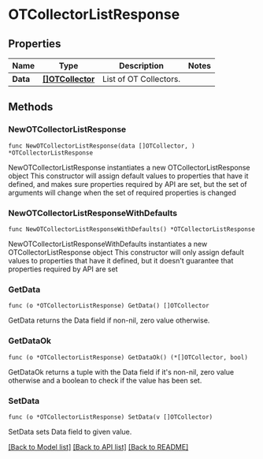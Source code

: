 # OTCollectorListResponse

## Properties

Name | Type | Description | Notes
------------ | ------------- | ------------- | -------------
**Data** | [**[]OTCollector**](OTCollector.md) | List of OT Collectors. | 

## Methods

### NewOTCollectorListResponse

`func NewOTCollectorListResponse(data []OTCollector, ) *OTCollectorListResponse`

NewOTCollectorListResponse instantiates a new OTCollectorListResponse object
This constructor will assign default values to properties that have it defined,
and makes sure properties required by API are set, but the set of arguments
will change when the set of required properties is changed

### NewOTCollectorListResponseWithDefaults

`func NewOTCollectorListResponseWithDefaults() *OTCollectorListResponse`

NewOTCollectorListResponseWithDefaults instantiates a new OTCollectorListResponse object
This constructor will only assign default values to properties that have it defined,
but it doesn't guarantee that properties required by API are set

### GetData

`func (o *OTCollectorListResponse) GetData() []OTCollector`

GetData returns the Data field if non-nil, zero value otherwise.

### GetDataOk

`func (o *OTCollectorListResponse) GetDataOk() (*[]OTCollector, bool)`

GetDataOk returns a tuple with the Data field if it's non-nil, zero value otherwise
and a boolean to check if the value has been set.

### SetData

`func (o *OTCollectorListResponse) SetData(v []OTCollector)`

SetData sets Data field to given value.



[[Back to Model list]](../README.md#documentation-for-models) [[Back to API list]](../README.md#documentation-for-api-endpoints) [[Back to README]](../README.md)


